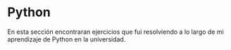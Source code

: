 # Python
En esta sección encontraran ejercicios que fui resolviendo a lo largo de mi aprendizaje de Python en la universidad.
